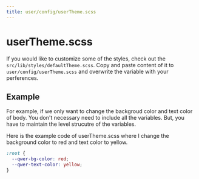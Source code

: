 ```yaml
---
title: user/config/userTheme.scss
---
```


# userTheme.scss

If you would like to customize some of the styles, check out the `src/lib/styles/defaultTheme.scss`. Copy and paste content of it to `user/config/userTheme.scss` and overwrite the variable with your perferences.

## Example

For example, if we only want to change the backgroud color and text color of body. You don't necessary need to include all the variables. But, you have to maintain the level strucutre of the variables.

Here is the example code of userTheme.scss where I change the background color to red and text color to yellow.

```scss
:root {
  --qwer-bg-color: red;
  --qwer-text-color: yellow;
}
```
